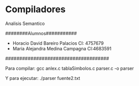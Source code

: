 # Compiladores
Analisis Semantico

########Alumnos###########
- Horacio David Bareiro Palacios CI: 4757679
- Maria Alejandra Medina Campagna CI:4683591

#####################################

Para compilar:
gcc anlex.c tablaSimbolos.c parser.c -o parser

Y para ejecutar:
./parser fuente2.txt
